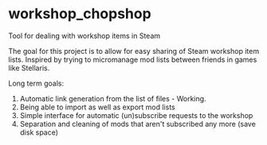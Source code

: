 # workshop_chopshop
Tool for dealing with workshop items in Steam

The goal for this project is to allow for easy sharing of Steam workshop item lists. Inspired by trying to micromanage mod lists between friends in games like Stellaris. 

Long term goals:
1) Automatic link generation from the list of files - Working.
2) Being able to import as well as export mod lists
3) Simple interface for automatic (un)subscribe requests to the workshop
5) Separation and cleaning of mods that aren't subscribed any more (save disk space)
